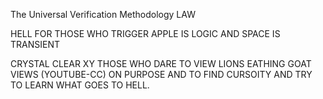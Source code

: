 The Universal Verification Methodology LAW

HELL FOR THOSE WHO TRIGGER APPLE IS LOGIC AND SPACE IS TRANSIENT

CRYSTAL CLEAR XY
THOSE WHO DARE TO VIEW LIONS EATHING GOAT VIEWS (YOUTUBE-CC) ON PURPOSE AND TO FIND CURSOITY AND TRY TO LEARN WHAT GOES TO HELL.